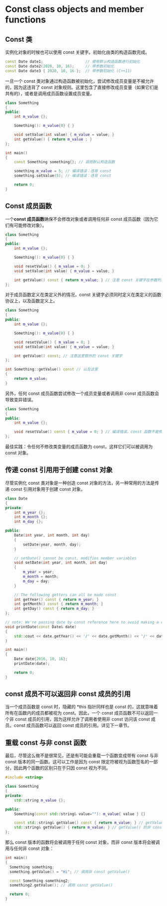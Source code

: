 # Const class objects and member functions

## Const 类

实例化对象的时候也可以使用 const 关键字。初始化由类的构造函数完成。

```cpp
const Date date1;                   // 使用默认构造函数进行初始化
const Date date2(2020, 10, 16);     // 带参数初始化
const Date date3 { 2020, 10, 16 };  // 带参数初始化 (C++11)
```

一旦一个 const 类对象通过构造函数被初始化，尝试修改成员变量是不被允许的，因为这违背了 const 对象规则。这里包含了直接修改成员变量（如果它们是共有的），或者是调用成员函数设置成员变量。

```cpp
class Something
{
public:
    int m_value {};

    Something(): m_value{0} { }

    void setValue(int value) { m_value = value; }
    int getValue() { return m_value ; }
};

int main()
{
    const Something something{}; // 调用默认构造函数

    something.m_value = 5; // 编译错误：违背 const
    something.setValue(5); // 编译错误：违背 const

    return 0;
}
```

## Const 成员函数

一个**const 成员函数**确保不会修改对象或者调用任何非 const 成员函数（因为它们有可能修改对象）。

```cpp
class Something
{
public:
    int m_value {};

    Something(): m_value{0} { }

    void resetValue() { m_value = 0; }
    void setValue(int value) { m_value = value; }

    int getValue() const { return m_value; } // 注意 const 关键字在参数列表后，函数体前
};
```

对于成员函数定义在类定义外的情况，const 关键字必须同时定义在类定义的函数协议上，以及函数定义上。

```cpp
class Something
{
public:
    int m_value {};

    Something(): m_value{0} { }

    void resetValue() { m_value = 0; }
    void setValue(int value) { m_value = value; }

    int getValue() const; // 注意这里额外的 const 关键字
};

int Something::getValue() const // 以及这里
{
    return m_value;
}
```

另外，任何 const 成员函数尝试修改一个成员变量或者调用非 const 成员函数会导致变异错误。

```cpp
class Something
{
public:
    int m_value {};

    void resetValue() const { m_value = 0; } // 编译错误，const 函数不能修改成员变量
};
```

最佳实践：令任何不修改类变量的成员函数为 const，这样它们可以被调用为 const 对象。

## 传递 const 引用用于创建 const 对象

尽管实例化 const 类对象是一种创造 const 对象的方法，另一种常用的方法是传递 const 引用对象用于创建 const 对象。

```cpp
class Date
{
private:
    int m_year {};
    int m_month {};
    int m_day {};

public:
    Date(int year, int month, int day)
    {
        setDate(year, month, day);
    }

    // setDate() cannot be const, modifies member variables
    void setDate(int year, int month, int day)
    {
        m_year = year;
        m_month = month;
        m_day = day;
    }

    // The following getters can all be made const
    int getYear() const { return m_year; }
    int getMonth() const { return m_month; }
    int getDay() const { return m_day; }
};

// note: We're passing date by const reference here to avoid making a copy of date
void printDate(const Date& date)
{
    std::cout << date.getYear() << '/' << date.getMonth() << '/' << date.getDay() << '\n';
}

int main()
{
    Date date{2016, 10, 16};
    printDate(date);

    return 0;
}
```

## const 成员不可以返回非 const 成员的引用

当一个成员函数是 const 时，隐藏的 \*this 指针同样也是 const 的，这就意味着所有在函数内的成员都被视为 const。因此，一个 const 成员函数不可以返回一个非 const 成员的引用，因为这样允许了调用者使用非 const 访问该 const 成员。const 成员函数可以返回 const 成员的引用。详见下一章节。

## 重载 const 与非 const 函数

最后，尽管这么做不是很常见，还是有可能会重载一个函数变成带有 const 与非 const 版本的同一函数。这可以工作是因为 const 限定符被视为函数签名的一部分，因此两个函数的区别只在于只因 const 视为不同。

```cpp
#include <string>

class Something
{
private:
    std::string m_value {};

public:
    Something(const std::string& value=""): m_value{ value } {}

    const std::string& getValue() const { return m_value; } // getValue() 的 const 对象（返回 const 引用）
    std::string& getValue() { return m_value; } // getValue() 的非 const 对象（返回非 const 引用）
};
```

那么 const 版本的函数将会被调用于任何 const 对象，而非 const 版本将会被调用与任何非 const 对象：

```cpp
int main()
{
  Something something;
  something.getValue() = "Hi"; // 调用非 const getValue()

  const Something something2;
  something2.getValue(); // 调用 const getValue()

  return 0;
}
```
